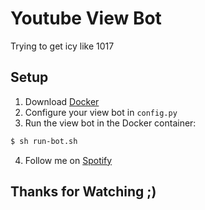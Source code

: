 # Youtube View Bot
Trying to get icy like 1017

## Setup
1. Download [Docker](https://docs.docker.com/get-docker/)
2. Configure your view bot in `config.py`
3. Run the view bot in the Docker container:
```bash
$ sh run-bot.sh
```
4. Follow me on [Spotify](https://open.spotify.com/user/hu.gordon?si=GWP6S9CtTcK9OmgHWQ8LVQ)

## Thanks for Watching ;)
